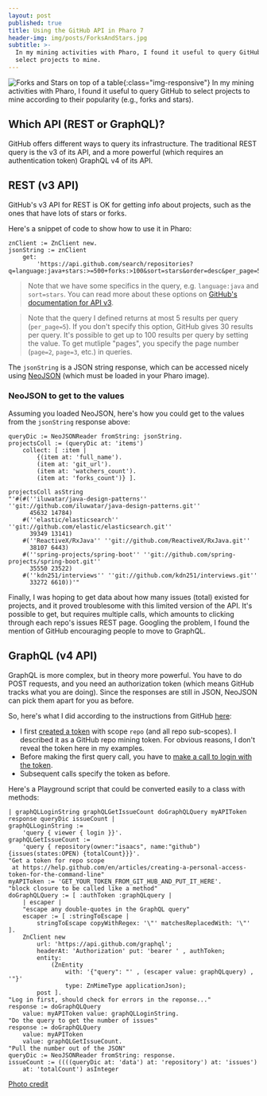 ```yaml
---
layout: post
published: true
title: Using the GitHub API in Pharo 7
header-img: img/posts/ForksAndStars.jpg
subtitle: >-
  In my mining activities with Pharo, I found it useful to query GitHub to
  select projects to mine.
---
```


![Forks and Stars on top of a table]({{site.baseurl}}/img/posts/ForksAndStars.jpg){:class="img-responsive"} In my mining activities with Pharo, I found it useful to query GitHub to select projects to mine according to their popularity (e.g., forks and stars).

## Which API (REST or GraphQL)?

GitHub offers different ways to query its infrastructure. The traditional REST query is the v3 of its API, and a more powerful (which requires an authentication token) GraphQL v4 of its API.

## REST (v3 API) 

GitHub's v3 API for REST is OK for getting info about projects, such as the ones that have lots of stars or forks. 

Here's a snippet of code to show how to use it in Pharo:
```
znClient := ZnClient new.
jsonString := znClient
    get:
        'https://api.github.com/search/repositories?q=language:java+stars:>=500+forks:>100&sort=stars&order=desc&per_page=5'.
```

>Note that we have some specifics in the query, e.g. `language:java` and `sort=stars`. You can read more about these options on [GitHub's documentation for API v3](https://developer.github.com/v3/). 

>Note that the query I defined returns at most 5 results per query (`per_page=5`). If you don't specify this option, GitHub gives 30 results per query. It's possible to get up to 100 results per query by setting the value. To get mutliple "pages", you specify the page number (`page=2`, `page=3`, etc.) in queries.

The `jsonString` is a JSON string response, which can be accessed nicely using [NeoJSON](https://github.com/svenvc/NeoJSON) (which must be loaded in your Pharo image).

### NeoJSON to get to the values 

Assuming you loaded NeoJSON, here's how you could get to the values from the `jsonString` response above:

```smalltalk
queryDic := NeoJSONReader fromString: jsonString.
projectsColl := (queryDic at: 'items')
    collect: [ :item | 
        {(item at: 'full_name').
        (item at: 'git_url').
        (item at: 'watchers_count').
        (item at: 'forks_count')} ].
    
projectsColl asString        
"'#(#(''iluwatar/java-design-patterns'' ''git://github.com/iluwatar/java-design-patterns.git'' 
      45632 14784)
    #(''elastic/elasticsearch'' ''git://github.com/elastic/elasticsearch.git'' 
      39349 13141) 
    #(''ReactiveX/RxJava'' ''git://github.com/ReactiveX/RxJava.git'' 
      38107 6443) 
    #(''spring-projects/spring-boot'' ''git://github.com/spring-projects/spring-boot.git'' 
      35550 23522) 
    #(''kdn251/interviews'' ''git://github.com/kdn251/interviews.git'' 
      33272 6610))'"       
```

Finally, I was hoping to get data about how many issues (total) existed for projects, and it proved troublesome with this limited version of the API. It's possible to get, but requires multiple calls, which amounts to clicking through each repo's issues REST page. Googling the problem, I found the mention of GitHub encouraging people to move to GraphQL.

## GraphQL (v4 API)

GraphQL is more complex, but in theory more powerful. You have to do POST requests, and you need an authorization token (which means GitHub tracks what you are doing). Since the responses are still in JSON, NeoJSON can pick them apart for you as before.

So, here's what I did according to the instructions from GitHub [here](https://developer.github.com/v4/guides/forming-calls/):

- I first [created a token](https://help.github.com/en/articles/creating-a-personal-access-token-for-the-command-line) with scope `repo` (and all repo sub-scopes). I described it as a GitHub repo mining token. For obvious reasons, I don't reveal the token here in my examples.
- Before making the first query call, you have to [make a call to login with the token](https://developer.github.com/v4/guides/forming-calls/#communicating-with-graphql). 
- Subsequent calls specify the token as before.

Here's a Playground script that could be converted easily to a class with methods:

```smalltalk
| graphQLLoginString graphQLGetIssueCount doGraphQLQuery myAPIToken response queryDic issueCount |
graphQLLoginString := 
    'query { viewer { login }}'.
graphQLGetIssueCount := 
    'query { repository(owner:"isaacs", name:"github") {issues(states:OPEN) {totalCount}}}'.
"Get a token for repo scope 
 at https://help.github.com/en/articles/creating-a-personal-access-token-for-the-command-line"
myAPIToken := 'GET_YOUR_TOKEN_FROM_GIT_HUB_AND_PUT_IT_HERE'.
"block closure to be called like a method"
doGraphQLQuery := [ :authToken :graphQLquery | 
    | escaper |
    "escape any double-quotes in the GraphQL query"
    escaper := [ :stringToEscape | 
        stringToEscape copyWithRegex: '\"' matchesReplacedWith: '\"' ].
    ZnClient new
        url: 'https://api.github.com/graphql';
        headerAt: 'Authorization' put: 'bearer ' , authToken;
        entity:
            (ZnEntity
                with: '{"query": "' , (escaper value: graphQLquery) , '"}'
                type: ZnMimeType applicationJson);
        post ].
"Log in first, should check for errors in the reponse..."
response := doGraphQLQuery 
    value: myAPIToken value: graphQLLoginString.
"Do the query to get the number of issues"
response := doGraphQLQuery
    value: myAPIToken
    value: graphQLGetIssueCount.
"Pull the number out of the JSON"
queryDic := NeoJSONReader fromString: response.
issueCount := ((((queryDic at: 'data') at: 'repository') at: 'issues')
    at: 'totalCount') asInteger
```

[Photo credit](https://www.maxpixel.net/Metal-Metal-Fork-Spoon-Fork-Cutlery-Close-2390507)
